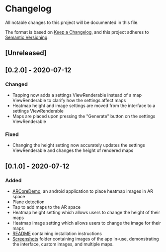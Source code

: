 # Changelog
All notable changes to this project will be documented in this file.

The format is based on [Keep a Changelog](https://keepachangelog.com/en/1.0.0/),
and this project adheres to [Semantic Versioning](https://semver.org/spec/v2.0.0.html).

## [Unreleased]

## [0.2.0] - 2020-07-12
### Changed
- Tapping now adds a settings ViewRenderable instead of a map ViewRenderable to clarify how the settings affect maps
- Heatmap height and image settings are moved from the interface to a settings ViewRenderable
- Maps are placed upon pressing the "Generate" button on the settings ViewRenderable

### Fixed
- Changing the height setting now accurately updates the settings ViewRenderable and changes the height of rendered maps

## [0.1.0] - 2020-07-12
### Added
- [ARCoreDemo](ARCoreDemo), an android application to place heatmap images in AR space
- Plane detection
- Tap to add maps to the AR space
- Heatmap height setting which allows users to change the height of their maps
- Heatmap image setting which allows users to change the image for their maps
- [README](README.md) containing installation instructions
- [Screenshots](Screenshots) folder containing images of the app in-use, demonstrating the interface, custom images, and multiple maps.
